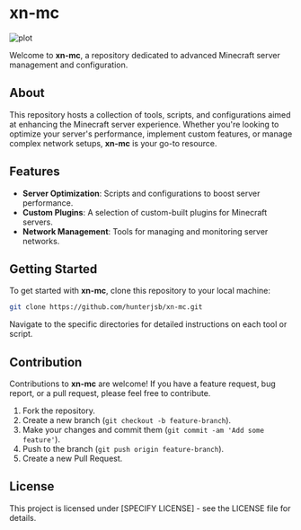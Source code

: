 
# xn-mc
![plot](https://xanmc.s3.amazonaws.com/ghbanner.png)

Welcome to **xn-mc**, a repository dedicated to advanced Minecraft server management and configuration.

## About

This repository hosts a collection of tools, scripts, and configurations aimed at enhancing the Minecraft server experience. Whether you're looking to optimize your server's performance, implement custom features, or manage complex network setups, **xn-mc** is your go-to resource.

## Features

- **Server Optimization**: Scripts and configurations to boost server performance.
- **Custom Plugins**: A selection of custom-built plugins for Minecraft servers.
- **Network Management**: Tools for managing and monitoring server networks.

## Getting Started

To get started with **xn-mc**, clone this repository to your local machine:

```bash
git clone https://github.com/hunterjsb/xn-mc.git
```

Navigate to the specific directories for detailed instructions on each tool or script.

## Contribution

Contributions to **xn-mc** are welcome! If you have a feature request, bug report, or a pull request, please feel free to contribute.

1. Fork the repository.
2. Create a new branch (`git checkout -b feature-branch`).
3. Make your changes and commit them (`git commit -am 'Add some feature'`).
4. Push to the branch (`git push origin feature-branch`).
5. Create a new Pull Request.

## License

This project is licensed under [SPECIFY LICENSE] - see the LICENSE file for details.